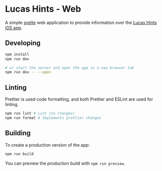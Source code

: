# Lucas Hints - Web

A simple [svelte](https://svelte.dev/) web application to provide
information over the [Lucas Hints iOS app]().

## Developing

```bash
npm install
npm run dev

# or start the server and open the app in a new browser tab
npm run dev -- --open
```

## Linting

Prettier is used code formatting, and both Prettier and ESLint are used for linting.

```bash
npm run lint # Lint (no changes)
npm run format # Implements prettier changes
```

## Building

To create a production version of the app:

```bash
npm run build
```

You can preview the production build with `npm run preview`.
